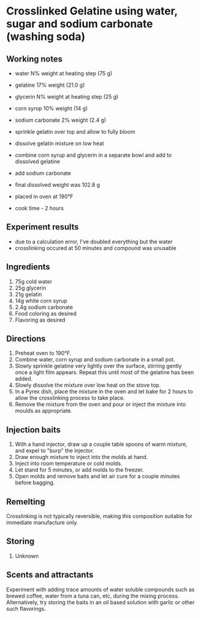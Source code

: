 # Crosslinked Gelatine using water, sugar and sodium carbonate (washing soda)
## Working notes
- water N% weight at heating step (75 g)
- gelatine 17% weight (21.0 g)
- glycerin N% weight at heating step (25 g)
- corn syrop 10% weight (14 g)
- sodium carbonate 2% weight (2.4 g)

- sprinkle gelatin over top and allow to fully bloom
- dissolve gelatin mixture on low heat
- combine corn syrup and glycerin in a separate bowl and add to dissolved gelatine
- add sodium carbonate
- final dissolved weight was 102.8 g
- placed in oven at 190°F
- cook time - 2 hours

## Experiment results
- due to a calculation error, I've doubled everything but the water
- crosslinking occured at 50 minutes and compound was unusable

## Ingredients
1. 75g cold water
1. 25g glycerin
1. 21g gelatin
1. 14g white corn syrup
1. 2.4g sodium carbonate
1. Food coloring as desired
1. Flavoring as desired

## Directions
1. Preheat oven to 190°F.
1. Combine water, corn syrup and sodium carbonate in a small pot.
1. Slowly sprinkle gelatine very lightly over the surface, stirring gently once a light film appears. Repeat this until most of the gelatine has been added.
1. Slowly dissolve the mixture over low heat on the stove top.
1. In a Pyrex dish, place the mixture in the oven and let bake for 2 hours to allow the crosslinking process to take place.
1. Remove the mixture from the oven and pour or inject the mixture into moulds as appropriate.

## Injection baits
1. With a hand injector, draw up a couple table spoons of warm mixture, and expel to "burp" the injector.
1. Draw enough mixture to inject into the molds at hand.
1. Inject into room temperature or cold molds.
1. Let stand for 5 minutes, or add molds to the freezer.
1. Open molds and remove baits and let air cure for a couple minutes before bagging.

## Remelting
Crosslinking is not typically reversible, making this composition suitable for immediate manufacture only.

## Storing
1. Unknown

## Scents and attractants
Experiment with adding trace amounts of water soluble compounds such as brewed coffee, water from a tuna can, etc, during the mixing process. Alternatively, try storing the baits in an oil based solution with garlic or other such flavorings.
